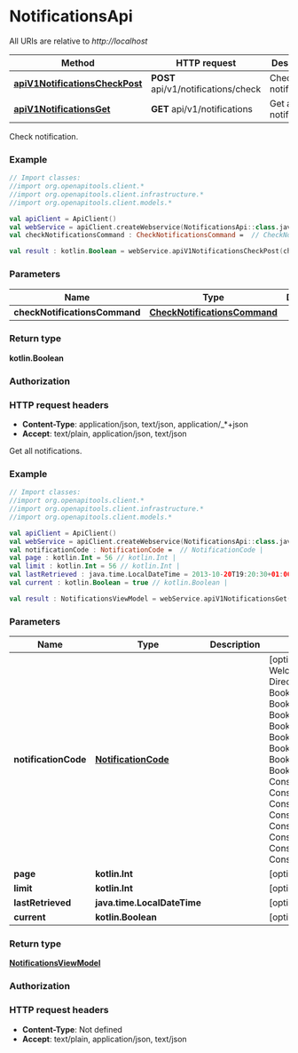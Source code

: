 # NotificationsApi

All URIs are relative to *http://localhost*

Method | HTTP request | Description
------------- | ------------- | -------------
[**apiV1NotificationsCheckPost**](NotificationsApi.md#apiV1NotificationsCheckPost) | **POST** api/v1/notifications/check | Check notification.
[**apiV1NotificationsGet**](NotificationsApi.md#apiV1NotificationsGet) | **GET** api/v1/notifications | Get all notifications.



Check notification.

### Example
```kotlin
// Import classes:
//import org.openapitools.client.*
//import org.openapitools.client.infrastructure.*
//import org.openapitools.client.models.*

val apiClient = ApiClient()
val webService = apiClient.createWebservice(NotificationsApi::class.java)
val checkNotificationsCommand : CheckNotificationsCommand =  // CheckNotificationsCommand | 

val result : kotlin.Boolean = webService.apiV1NotificationsCheckPost(checkNotificationsCommand)
```

### Parameters

Name | Type | Description  | Notes
------------- | ------------- | ------------- | -------------
 **checkNotificationsCommand** | [**CheckNotificationsCommand**](CheckNotificationsCommand.md)|  | [optional]

### Return type

**kotlin.Boolean**

### Authorization



### HTTP request headers

 - **Content-Type**: application/json, text/json, application/_*+json
 - **Accept**: text/plain, application/json, text/json


Get all notifications.

### Example
```kotlin
// Import classes:
//import org.openapitools.client.*
//import org.openapitools.client.infrastructure.*
//import org.openapitools.client.models.*

val apiClient = ApiClient()
val webService = apiClient.createWebservice(NotificationsApi::class.java)
val notificationCode : NotificationCode =  // NotificationCode | 
val page : kotlin.Int = 56 // kotlin.Int | 
val limit : kotlin.Int = 56 // kotlin.Int | 
val lastRetrieved : java.time.LocalDateTime = 2013-10-20T19:20:30+01:00 // java.time.LocalDateTime | 
val current : kotlin.Boolean = true // kotlin.Boolean | 

val result : NotificationsViewModel = webService.apiV1NotificationsGet(notificationCode, page, limit, lastRetrieved, current)
```

### Parameters

Name | Type | Description  | Notes
------------- | ------------- | ------------- | -------------
 **notificationCode** | [**NotificationCode**](.md)|  | [optional] [enum: WelcomeEmail, DirectMessageSent, BookingNew, BookingUpdated, BookingRejected, BookingApproved, BookingPaid, BookingCanceled, BookingRefundRequested, BookingRefunded, ConsultationNew, ConsultationUpdated, ConsultationRejected, ConsultationApproved, ConsultationPaid, ConsultationCanceled, ConsultationRefundRequested, ConsultationRefunded]
 **page** | **kotlin.Int**|  | [optional]
 **limit** | **kotlin.Int**|  | [optional]
 **lastRetrieved** | **java.time.LocalDateTime**|  | [optional]
 **current** | **kotlin.Boolean**|  | [optional]

### Return type

[**NotificationsViewModel**](NotificationsViewModel.md)

### Authorization



### HTTP request headers

 - **Content-Type**: Not defined
 - **Accept**: text/plain, application/json, text/json

